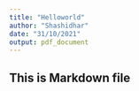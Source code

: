 ```yaml
---
title: "Helloworld"
author: "Shashidhar"
date: "31/10/2021"
output: pdf_document
---
```



## This is Markdown file

